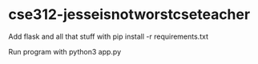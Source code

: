 # cse312-jesseisnotworstcseteacher

Add flask and all that stuff with pip install -r requirements.txt

Run program with python3 app.py
